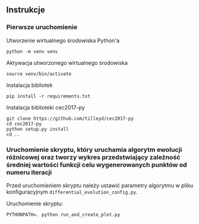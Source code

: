 ## Instrukcje

### Pierwsze uruchomienie

Utworzenie wirtualnego środowiska Python'a

`python -m venv venv`

Aktywacja utworzonego wirtualnego środowiska

`source venv/bin/activate`

Instalacja bibliotek

`pip install -r requirements.txt`

Instalacja biblioteki cec2017-py

```
git clone https://github.com/tilleyd/cec2017-py
cd cec2017-py
python setup.py install
cd ..
```

### Uruchomienie skryptu, który uruchamia algorytm ewolucji różnicowej oraz tworzy wykres przedstwiający zależność średniej wartości funkcji celu wygenerowanych punktów od numeru iteracji

Przed uruchomieniem skryptu należy ustawić parametry algorytmu w pliku konfiguracyjnym `differential_evolution_config.py`.

Uruchomienie skryptu:

`PYTHONPATH=. python run_and_create_plot.py`
